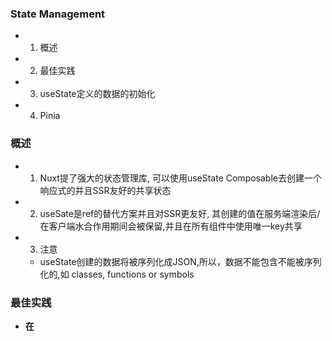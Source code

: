### State Management
- 1. 概述
- 2. 最佳实践
- 3. useState定义的数据的初始化
- 4. Pinia

### 概述
- 1. Nuxt提了强大的状态管理库, 可以使用useState Composable去创建一个响应式的并且SSR友好的共享状态
- 2. useSate是ref的替代方案并且对SSR更友好, 其创建的值在服务端渲染后/在客户端水合作用期间会被保留,并且在所有组件中使用唯一key共享
- 3. 注意
    - useState创建的数据将被序列化成JSON,所以，数据不能包含不能被序列化的,如 classes, functions or symbols

### 最佳实践
- **在<script setup> or setup() function外部定义数据时,不要使用ref,而应该使用useState**

### useState定义的数据的初始化
- 使用callOnce来填充初始值
```ts
<script setup lang="ts">
const websiteConfig = useState('config')

await callOnce(async () => {
  websiteConfig.value = await $fetch('https://my-cms.com/api/website-config')
})
</script>

```

### Pinia
```ts
export const useWebsiteStore = defineStore('websiteStore', {
  state: () => ({
    name: '',
    description: ''
  }),
  actions: {
    async fetch() {
      const infos = await $fetch('https://api.nuxt.com/modules/pinia')

      this.name = infos.name
      this.description = infos.description
    }
  }
})
```